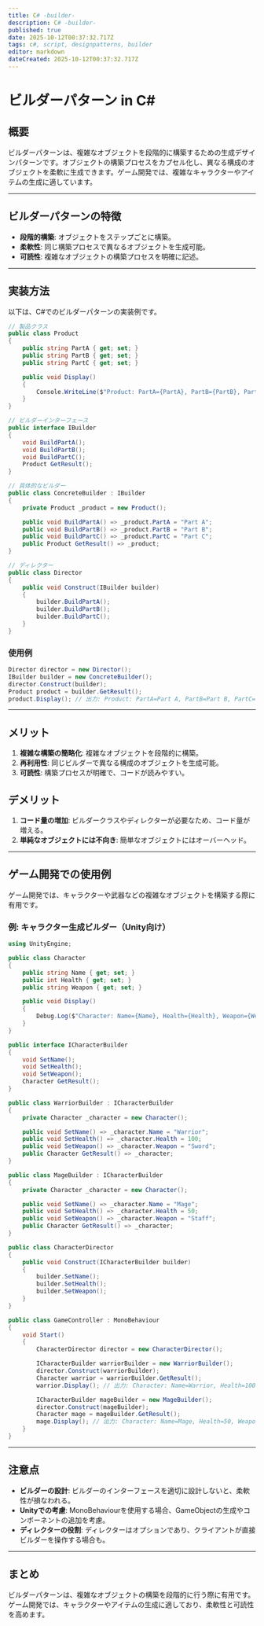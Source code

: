 ```yaml
---
title: C# -builder-
description: C# -builder-
published: true
date: 2025-10-12T00:37:32.717Z
tags: c#, script, designpatterns, builder
editor: markdown
dateCreated: 2025-10-12T00:37:32.717Z
---
```


# ビルダーパターン in C#

## 概要
ビルダーパターンは、複雑なオブジェクトを段階的に構築するための生成デザインパターンです。オブジェクトの構築プロセスをカプセル化し、異なる構成のオブジェクトを柔軟に生成できます。ゲーム開発では、複雑なキャラクターやアイテムの生成に適しています。

---

## ビルダーパターンの特徴
- **段階的構築**: オブジェクトをステップごとに構築。
- **柔軟性**: 同じ構築プロセスで異なるオブジェクトを生成可能。
- **可読性**: 複雑なオブジェクトの構築プロセスを明確に記述。

---

## 実装方法
以下は、C#でのビルダーパターンの実装例です。

```csharp
// 製品クラス
public class Product
{
    public string PartA { get; set; }
    public string PartB { get; set; }
    public string PartC { get; set; }

    public void Display()
    {
        Console.WriteLine($"Product: PartA={PartA}, PartB={PartB}, PartC={PartC}");
    }
}

// ビルダーインターフェース
public interface IBuilder
{
    void BuildPartA();
    void BuildPartB();
    void BuildPartC();
    Product GetResult();
}

// 具体的なビルダー
public class ConcreteBuilder : IBuilder
{
    private Product _product = new Product();

    public void BuildPartA() => _product.PartA = "Part A";
    public void BuildPartB() => _product.PartB = "Part B";
    public void BuildPartC() => _product.PartC = "Part C";
    public Product GetResult() => _product;
}

// ディレクター
public class Director
{
    public void Construct(IBuilder builder)
    {
        builder.BuildPartA();
        builder.BuildPartB();
        builder.BuildPartC();
    }
}
```

### 使用例
```csharp
Director director = new Director();
IBuilder builder = new ConcreteBuilder();
director.Construct(builder);
Product product = builder.GetResult();
product.Display(); // 出力: Product: PartA=Part A, PartB=Part B, PartC=Part C
```

---

## メリット
1. **複雑な構築の簡略化**: 複雑なオブジェクトを段階的に構築。
2. **再利用性**: 同じビルダーで異なる構成のオブジェクトを生成可能。
3. **可読性**: 構築プロセスが明確で、コードが読みやすい。

## デメリット
1. **コード量の増加**: ビルダークラスやディレクターが必要なため、コード量が増える。
2. **単純なオブジェクトには不向き**: 簡単なオブジェクトにはオーバーヘッド。

---

## ゲーム開発での使用例
ゲーム開発では、キャラクターや武器などの複雑なオブジェクトを構築する際に有用です。

### 例: キャラクター生成ビルダー（Unity向け）
```csharp
using UnityEngine;

public class Character
{
    public string Name { get; set; }
    public int Health { get; set; }
    public string Weapon { get; set; }

    public void Display()
    {
        Debug.Log($"Character: Name={Name}, Health={Health}, Weapon={Weapon}");
    }
}

public interface ICharacterBuilder
{
    void SetName();
    void SetHealth();
    void SetWeapon();
    Character GetResult();
}

public class WarriorBuilder : ICharacterBuilder
{
    private Character _character = new Character();

    public void SetName() => _character.Name = "Warrior";
    public void SetHealth() => _character.Health = 100;
    public void SetWeapon() => _character.Weapon = "Sword";
    public Character GetResult() => _character;
}

public class MageBuilder : ICharacterBuilder
{
    private Character _character = new Character();

    public void SetName() => _character.Name = "Mage";
    public void SetHealth() => _character.Health = 50;
    public void SetWeapon() => _character.Weapon = "Staff";
    public Character GetResult() => _character;
}

public class CharacterDirector
{
    public void Construct(ICharacterBuilder builder)
    {
        builder.SetName();
        builder.SetHealth();
        builder.SetWeapon();
    }
}

public class GameController : MonoBehaviour
{
    void Start()
    {
        CharacterDirector director = new CharacterDirector();

        ICharacterBuilder warriorBuilder = new WarriorBuilder();
        director.Construct(warriorBuilder);
        Character warrior = warriorBuilder.GetResult();
        warrior.Display(); // 出力: Character: Name=Warrior, Health=100, Weapon=Sword

        ICharacterBuilder mageBuilder = new MageBuilder();
        director.Construct(mageBuilder);
        Character mage = mageBuilder.GetResult();
        mage.Display(); // 出力: Character: Name=Mage, Health=50, Weapon=Staff
    }
}
```

---

## 注意点
- **ビルダーの設計**: ビルダーのインターフェースを適切に設計しないと、柔軟性が損なわれる。
- **Unityでの考慮**: MonoBehaviourを使用する場合、GameObjectの生成やコンポーネントの追加を考慮。
- **ディレクターの役割**: ディレクターはオプションであり、クライアントが直接ビルダーを操作する場合も。

---

## まとめ
ビルダーパターンは、複雑なオブジェクトの構築を段階的に行う際に有用です。ゲーム開発では、キャラクターやアイテムの生成に適しており、柔軟性と可読性を高めます。